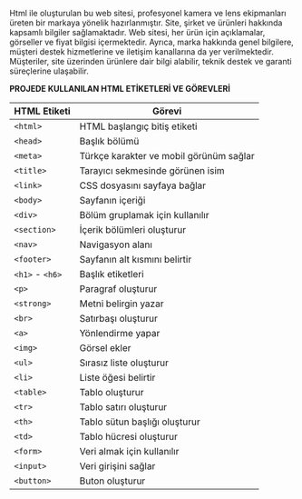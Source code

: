 


Html ile oluşturulan bu web sitesi, profesyonel kamera ve lens ekipmanları üreten bir markaya yönelik hazırlanmıştır. Site, şirket ve ürünleri hakkında kapsamlı bilgiler sağlamaktadır.
Web sitesi, her ürün için açıklamalar, görseller ve fiyat bilgisi içermektedir. Ayrıca, marka hakkında genel bilgilere, müşteri destek hizmetlerine ve iletişim kanallarına da yer verilmektedir.
Müşteriler, site üzerinden ürünlere dair bilgi alabilir, teknik destek ve garanti süreçlerine ulaşabilir. 

**PROJEDE KULLANILAN HTML ETİKETLERİ VE GÖREVLERİ**

| HTML Etiketi   | Görevi |
|---------------|--------|
| `<html>`      | HTML başlangıç bitiş etiketi |
| `<head>`      | Başlık bölümü |
| `<meta>`      | Türkçe karakter ve mobil görünüm sağlar |
| `<title>`     | Tarayıcı sekmesinde görünen isim |
| `<link>`      | CSS dosyasını sayfaya bağlar |
| `<body>`      | Sayfanın içeriği |
| `<div>`       | Bölüm gruplamak için kullanılır |
| `<section>`   | İçerik bölümleri oluşturur |
| `<nav>`       | Navigasyon alanı |
| `<footer>`    | Sayfanın alt kısmını belirtir |
| `<h1>` - `<h6>` | Başlık etiketleri |
| `<p>`         | Paragraf oluşturur |
| `<strong>`    | Metni belirgin yazar |
| `<br>`        | Satırbaşı oluşturur |
| `<a>`         | Yönlendirme yapar |
| `<img>`       | Görsel ekler |
| `<ul>`        | Sırasız liste oluşturur |
| `<li>`        | Liste öğesi belirtir |
| `<table>`     | Tablo oluşturur |
| `<tr>`        | Tablo satırı oluşturur |
| `<th>`        | Tablo sütun başlığı oluşturur |
| `<td>`        | Tablo hücresi oluşturur |
| `<form>`      | Veri almak için kullanılır |
| `<input>`     | Veri girişini sağlar |
| `<button>`    | Buton oluşturur |
